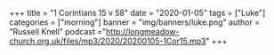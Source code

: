 +++
title = "1 Corintians 15 v 58"
date = "2020-01-05"
tags = ["Luke"]
categories = ["morning"]
banner = "img/banners/luke.png"
author = "Russell Knell"
podcast ="http://longmeadow-church.org.uk/files/mp3/2020/20200105-1Cor15.mp3"
+++
